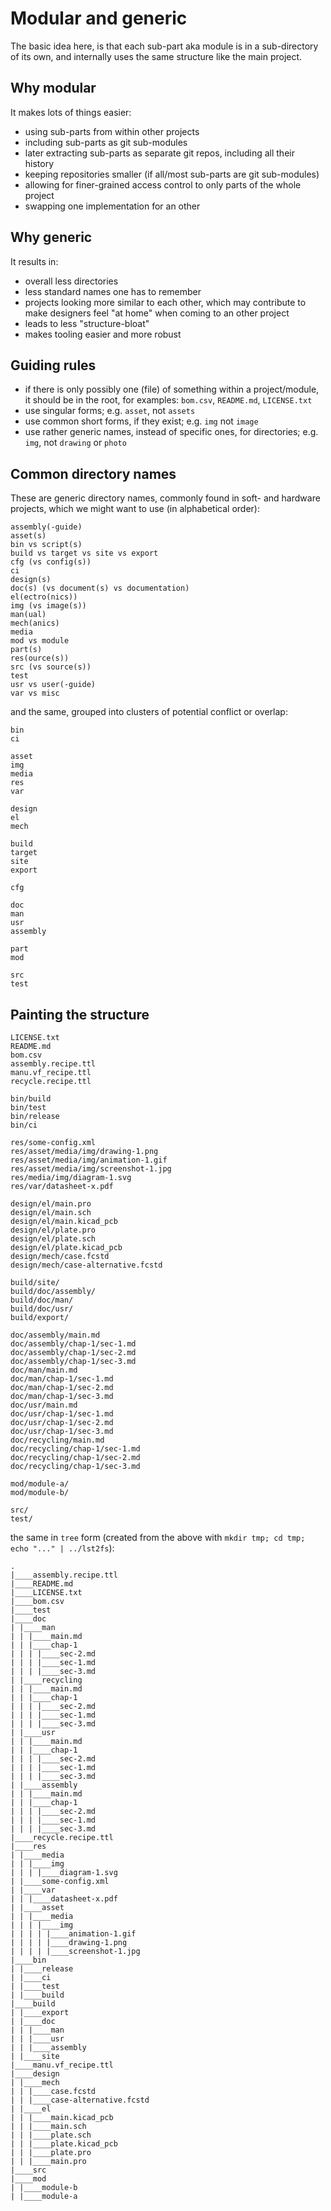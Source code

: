 <!--
SPDX-FileCopyrightText: 2022 Robin Vobruba <hoijui.quaero@gmail.com>
SPDX-License-Identifier: CC0-1.0
-->

# Modular and generic

The basic idea here,
is that each sub-part aka module is in a sub-directory of its own,
and internally uses the same structure like the main project.

## Why modular

It makes lots of things easier:

* using sub-parts from within other projects
* including sub-parts as git sub-modules
* later extracting sub-parts as separate git repos,
  including all their history
* keeping repositories smaller (if all/most sub-parts are git sub-modules)
* allowing for finer-grained access control to only parts of the whole project
* swapping one implementation for an other

## Why generic

It results in:

* overall less directories
* less standard names one has to remember
* projects looking more similar to each other,
  which may contribute to make designers feel "at home"
  when coming to an other project
* leads to less "structure-bloat"
* makes tooling easier and more robust

## Guiding rules

* if there is only possibly one (file) of something within a project/module,
  it should be in the root, for examples: `bom.csv`, `README.md`, `LICENSE.txt`
* use singular forms;
  e.g. `asset`, not `assets`
* use common short forms, if they exist;
  e.g. `img` not `image`
* use rather generic names, instead of specific ones, for directories;
  e.g. `img`, not `drawing` or `photo`

## Common directory names

These are generic directory names,
commonly found in soft- and hardware projects,
which we might want to use (in alphabetical order):

```
assembly(-guide)
asset(s)
bin vs script(s)
build vs target vs site vs export
cfg (vs config(s))
ci
design(s)
doc(s) (vs document(s) vs documentation)
el(ectro(nics))
img (vs image(s))
man(ual)
mech(anics)
media
mod vs module
part(s)
res(ource(s))
src (vs source(s))
test
usr vs user(-guide)
var vs misc
```

and the same, grouped into clusters of potential conflict or overlap:

```
bin
ci

asset
img
media
res
var

design
el
mech

build
target
site
export

cfg

doc
man
usr
assembly

part
mod

src
test
```

## Painting the structure

```
LICENSE.txt
README.md
bom.csv
assembly.recipe.ttl
manu.vf_recipe.ttl
recycle.recipe.ttl

bin/build
bin/test
bin/release
bin/ci

res/some-config.xml
res/asset/media/img/drawing-1.png
res/asset/media/img/animation-1.gif
res/asset/media/img/screenshot-1.jpg
res/media/img/diagram-1.svg
res/var/datasheet-x.pdf

design/el/main.pro
design/el/main.sch
design/el/main.kicad_pcb
design/el/plate.pro
design/el/plate.sch
design/el/plate.kicad_pcb
design/mech/case.fcstd
design/mech/case-alternative.fcstd

build/site/
build/doc/assembly/
build/doc/man/
build/doc/usr/
build/export/

doc/assembly/main.md
doc/assembly/chap-1/sec-1.md
doc/assembly/chap-1/sec-2.md
doc/assembly/chap-1/sec-3.md
doc/man/main.md
doc/man/chap-1/sec-1.md
doc/man/chap-1/sec-2.md
doc/man/chap-1/sec-3.md
doc/usr/main.md
doc/usr/chap-1/sec-1.md
doc/usr/chap-1/sec-2.md
doc/usr/chap-1/sec-3.md
doc/recycling/main.md
doc/recycling/chap-1/sec-1.md
doc/recycling/chap-1/sec-2.md
doc/recycling/chap-1/sec-3.md

mod/module-a/
mod/module-b/

src/
test/
```

the same in `tree` form
(created from the above with
`mkdir tmp; cd tmp; echo "..." | ../lst2fs`):

```
.
|____assembly.recipe.ttl
|____README.md
|____LICENSE.txt
|____bom.csv
|____test
|____doc
| |____man
| | |____main.md
| | |____chap-1
| | | |____sec-2.md
| | | |____sec-1.md
| | | |____sec-3.md
| |____recycling
| | |____main.md
| | |____chap-1
| | | |____sec-2.md
| | | |____sec-1.md
| | | |____sec-3.md
| |____usr
| | |____main.md
| | |____chap-1
| | | |____sec-2.md
| | | |____sec-1.md
| | | |____sec-3.md
| |____assembly
| | |____main.md
| | |____chap-1
| | | |____sec-2.md
| | | |____sec-1.md
| | | |____sec-3.md
|____recycle.recipe.ttl
|____res
| |____media
| | |____img
| | | |____diagram-1.svg
| |____some-config.xml
| |____var
| | |____datasheet-x.pdf
| |____asset
| | |____media
| | | |____img
| | | | |____animation-1.gif
| | | | |____drawing-1.png
| | | | |____screenshot-1.jpg
|____bin
| |____release
| |____ci
| |____test
| |____build
|____build
| |____export
| |____doc
| | |____man
| | |____usr
| | |____assembly
| |____site
|____manu.vf_recipe.ttl
|____design
| |____mech
| | |____case.fcstd
| | |____case-alternative.fcstd
| |____el
| | |____main.kicad_pcb
| | |____main.sch
| | |____plate.sch
| | |____plate.kicad_pcb
| | |____plate.pro
| | |____main.pro
|____src
|____mod
| |____module-b
| |____module-a
```
